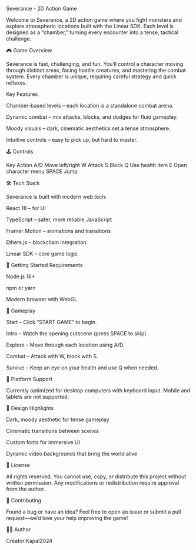 Severance - 2D Action Game

Welcome to Severance, a 2D action game where you fight monsters and explore atmospheric locations built with the Linear SDK. Each level is designed as a “chamber,” turning every encounter into a tense, tactical challenge.

🎮 Game Overview

Severance is fast, challenging, and fun. You’ll control a character moving through distinct areas, facing hostile creatures, and mastering the combat system. Every chamber is unique, requiring careful strategy and quick reflexes.

Key Features

Chamber-based levels – each location is a standalone combat arena.

Dynamic combat – mix attacks, blocks, and dodges for fluid gameplay.

Moody visuals – dark, cinematic aesthetics set a tense atmosphere.

Intuitive controls – easy to pick up, but hard to master.

🕹️ Controls

Key	Action
A/D	Move left/right
W	Attack
S	Block
Q	Use health item
E	Open character menu
SPACE	Jump

🛠️ Tech Stack

Severance is built with modern web tech:

React 18 – for UI

TypeScript – safer, more reliable JavaScript

Framer Motion – animations and transitions

Ethers.js – blockchain integration

Linear SDK – core game logic

🚀 Getting Started
Requirements

Node.js 16+

npm or yarn

Modern browser with WebGL

🎯 Gameplay

Start – Click “START GAME” to begin.

Intro – Watch the opening cutscene (press SPACE to skip).

Explore – Move through each location using A/D.

Combat – Attack with W, block with S.

Survive – Keep an eye on your health and use Q when needed.

📱 Platform Support

Currently optimized for desktop computers with keyboard input. Mobile and tablets are not supported.

🎨 Design Highlights

Dark, moody aesthetic for tense gameplay

Cinematic transitions between scenes

Custom fonts for immersive UI

Dynamic video backgrounds that bring the world alive

📄 License

All rights reserved. You cannot use, copy, or distribute this project without written permission. Any modifications or redistribution require approval from the author.

🤝 Contributing

Found a bug or have an idea? Feel free to open an issue or submit a pull request—we’d love your help improving the game!

👨‍💻 Author

Creator:Kapal2024
 
 

